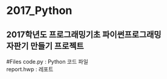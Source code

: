 # 2017_Python
2017학년도 프로그래밍기초 파이썬프로그래밍<br>
자판기 만들기 프로젝트<br>
---
#Files
code.py : Python 코드 파일<br>
report.hwp : 레포트
